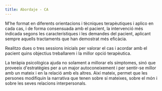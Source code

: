 ```yaml
---
title: Abordaje - CA
---
```


M&#39;he format en diferents orientacions i tècniques terapèutiques i aplico en cada cas, i de
forma consensuada amb el pacient, la intervenció més indicada segons les característiques
i les demandes del pacient, aplicant sempre aquells tractaments que han demostrat més
eficàcia.

Realitzo dues o tres sessions inicials per valorar el cas i acordar amb el pacient quins
objectius treballarem i la millor opció terapèutica.

La teràpia psicològica ajuda no solament a millorar els símptomes, sinó que proveeix
d&#39;estratègies per a un major autoconeixement i per sentir-se millor amb un mateix i en la
relació amb els altres. Així mateix, permet que les persones modifiquin la narrativa que
tenen sobre sí mateixes, sobre el món i sobre les seves relacions interpersonals.